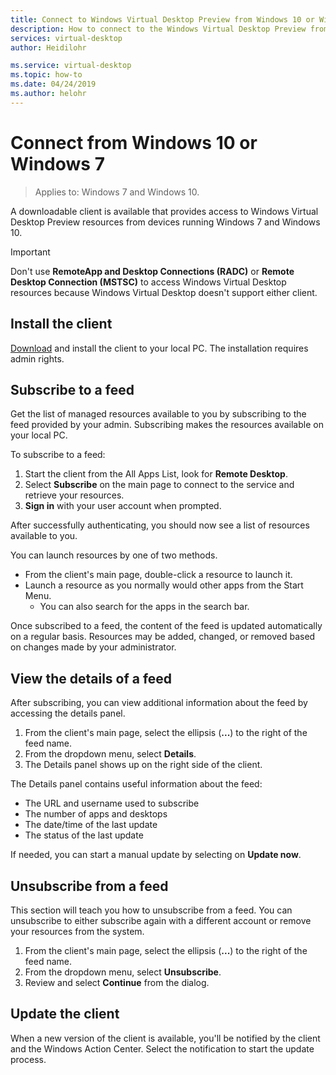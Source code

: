 ```yaml
---
title: Connect to Windows Virtual Desktop Preview from Windows 10 or Windows 7 - Azure
description: How to connect to the Windows Virtual Desktop Preview from Windows 10 or Windows 7.
services: virtual-desktop
author: Heidilohr

ms.service: virtual-desktop
ms.topic: how-to
ms.date: 04/24/2019
ms.author: helohr
---
```

# Connect from Windows 10 or Windows 7

> Applies to: Windows 7 and Windows 10.

A downloadable client is available that provides access to Windows Virtual Desktop Preview resources from devices running Windows 7 and Windows 10.

> [!IMPORTANT]
> Don't use **RemoteApp and Desktop Connections (RADC)** or **Remote Desktop Connection (MSTSC)** to access Windows Virtual Desktop resources because Windows Virtual Desktop doesn't support either client.

## Install the client

[Download](https://go.microsoft.com/fwlink/?linkid=2068602) and install the client to your local PC. The installation requires admin rights.

## Subscribe to a feed

Get the list of managed resources available to you by subscribing to the feed provided by your admin. Subscribing makes the resources available on your local PC.

To subscribe to a feed:

1. Start the client from the All Apps List, look for **Remote Desktop**.
1. Select **Subscribe** on the main page to connect to the service and retrieve your resources.
1. **Sign in** with your user account when prompted.

After successfully authenticating, you should now see a list of resources available to you.

You can launch resources by one of two methods.

- From the client's main page, double-click a resource to launch it.
- Launch a resource as you normally would other apps from the Start Menu.
  - You can also search for the apps in the search bar.

Once subscribed to a feed, the content of the feed is updated automatically on a regular basis. Resources may be added, changed, or removed based on changes made by your administrator.

## View the details of a feed

After subscribing, you can view additional information about the feed by accessing the details panel.

1. From the client's main page, select the ellipsis (**...**) to the right of the feed name.
1. From the dropdown menu, select **Details**.
1. The Details panel shows up on the right side of the client.

The Details panel contains useful information about the feed:

- The URL and username used to subscribe
- The number of apps and desktops
- The date/time of the last update
- The status of the last update

If needed, you can start a manual update by selecting on **Update now**.

## Unsubscribe from a feed

This section will teach you how to unsubscribe from a feed. You can unsubscribe to either subscribe again with a different account or remove your resources from the system.

1. From the client's main page, select the ellipsis (**...**) to the right of the feed name.
1. From the dropdown menu, select **Unsubscribe**.
1. Review and select **Continue** from the dialog.

## Update the client

When a new version of the client is available, you'll be notified by the client and the Windows Action Center. Select the notification to start the update process.
